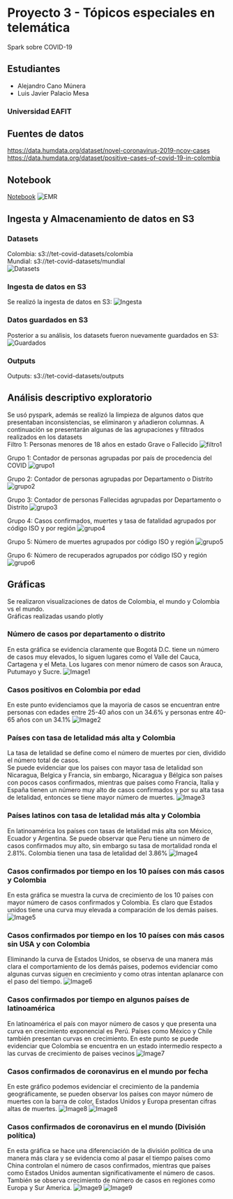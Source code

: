 # Proyecto 3 - Tópicos especiales en telemática
Spark sobre COVID-19 
## Estudiantes
- Alejandro Cano Múnera
- Luis Javier Palacio Mesa
### Universidad EAFIT

## Fuentes de datos
https://data.humdata.org/dataset/novel-coronavirus-2019-ncov-cases </br>
https://data.humdata.org/dataset/positive-cases-of-covid-19-in-colombia </br>

## Notebook
[Notebook](https://github.com/alejocano22/TETproject3/blob/master/notebooks/colab/covid.ipynb)
![EMR](https://github.com/alejocano22/TETproject3/blob/master/images/NotebookEMR.PNG)

## Ingesta y Almacenamiento de datos en S3
### Datasets
Colombia: s3://tet-covid-datasets/colombia </br>
Mundial: s3://tet-covid-datasets/mundial </br>
![Datasets](https://github.com/alejocano22/TETproject3/blob/master/images/S3.PNG)

### Ingesta de datos en S3
Se realizó la ingesta de datos en S3:
![Ingesta](https://github.com/alejocano22/TETproject3/blob/master/images/IngestaDatosS3.PNG)

### Datos guardados en S3
Posterior a su análisis, los datasets fueron nuevamente guardados en S3:
![Guardados](https://github.com/alejocano22/TETproject3/blob/master/images/GuardarDatosS3.PNG)

### Outputs 
Outputs: s3://tet-covid-datasets/outputs </br>

## Análisis descriptivo exploratorio
Se usó pyspark, además se realizó la limpieza de algunos datos que presentaban inconsistencias, se eliminaron y añadieron columnas.
A continuación se presentarán algunas de las agrupaciones y filtrados realizados en los datasets </br>
Filtro 1: Personas menores de 18 años en estado Grave o Fallecido
![filtro1](https://github.com/alejocano22/TETproject3/blob/master/images/filtro1.PNG)

Grupo 1: Contador de personas agrupadas por país de procedencia del COVID
![grupo1](https://github.com/alejocano22/TETproject3/blob/master/images/grupo1.PNG)

Grupo 2: Contador de personas agrupadas por Departamento o Distrito
![grupo2](https://github.com/alejocano22/TETproject3/blob/master/images/grupo2.PNG)

Grupo 3: Contador de personas Fallecidas agrupadas por Departamento o Distrito
![grupo3](https://github.com/alejocano22/TETproject3/blob/master/images/grupo3.PNG)

Grupo 4: Casos confirmados, muertes y tasa de fatalidad agrupados por código ISO y por región
![grupo4](https://github.com/alejocano22/TETproject3/blob/master/images/grupo4.PNG)

Grupo 5: Número de muertes agrupados por código ISO y región
![grupo5](https://github.com/alejocano22/TETproject3/blob/master/images/grupo5.PNG)

Grupo 6: Número de recuperados agrupados por código ISO y región
![grupo6](https://github.com/alejocano22/TETproject3/blob/master/images/grupo6.PNG)

## Gráficas
Se realizaron visualizaciones de datos de Colombia, el mundo y Colombia vs el mundo. </br>
Gráficas realizadas usando plotly

### Número de casos por departamento o distrito
En esta gráfica se evidencia claramente que Bogotá D.C. tiene un número de casos muy elevados, lo siguen lugares como el Valle del Cauca, Cartagena y el Meta. Los lugares con menor número de casos son Arauca, Putumayo y Sucre.
![Image1](https://github.com/alejocano22/TETproject3/blob/master/images/newplot.png)

### Casos positivos en Colombia por edad
En este punto evidenciamos que la mayoria de casos se encuentran entre personas  con edades entre 25-40 años con un 34.6% y personas entre 40-65 años con un 34.1%
![Image2](https://github.com/alejocano22/TETproject3/blob/master/images/newplot%20(1).png)

### Países con tasa de letalidad más alta y Colombia
La tasa de letalidad se define como el número de muertes por cien, dividido el número total de casos. </br>
Se puede evidenciar que los paises con mayor tasa de letalidad son Nicaragua, Belgica y Francia, sin embargo, Nicaragua y Bélgica son países con pocos casos confirmados, mientras que países como Francia, Italia y España tienen un número muy alto de casos confirmados y por su alta tasa de letalidad, entonces se tiene mayor número de muertes.
![Image3](https://github.com/alejocano22/TETproject3/blob/master/images/newplot%20(2).png)

### Países latinos con tasa de letalidad más alta y Colombia
En latinoamérica los países con tasas de letalidad más alta son México, Ecuador y Argentina. Se puede observar que Peru tiene un número de casos confirmados muy alto, sin embargo su tasa de mortalidad ronda el 2.81%. Colombia tienen una tasa de letalidad del 3.86%
![Image4](https://github.com/alejocano22/TETproject3/blob/master/images/newplot%20(3).png)

### Casos confirmados por tiempo en los 10 países con más casos y Colombia
En esta gráfica se muestra la curva de crecimiento de los 10 países con mayor número de casos confirmados y Colombia. Es claro que Estados unidos tiene una curva muy elevada a comparación de los demás países.
![Image5](https://github.com/alejocano22/TETproject3/blob/master/images/newplot%20(4).png)

### Casos confirmados por tiempo en los 10 países con más casos sin USA y con Colombia
Eliminando la curva de Estados Unidos, se observa de una manera más clara el comportamiento de los demás paises, podemos evidenciar como algunas curvas siguen en crecimiento y como otras intentan aplanarce con el paso del tiempo.
![Image6](https://github.com/alejocano22/TETproject3/blob/master/images/newplot%20(5).png)

### Casos confirmados por tiempo en algunos países de latinoamérica
En latinoamérica el país con mayor número de casos y que presenta una curva en crecimiento exponencial es Perú. Países como México y Chile también presentan curvas en crecimiento. En este punto se puede evidenciar que Colombia se encuentra en un estado intermedio respecto a las curvas de crecimiento de paises vecinos
![Image7](https://github.com/alejocano22/TETproject3/blob/master/images/newplot%20(6).png)

### Casos confirmados de coronavirus en el mundo por fecha
En este gráfico podemos evidenciar el crecimiento de la pandemia geográficamente, se pueden observar los países con mayor número de muertes con la barra de color, Estados Unidos y Europa presentan cifras altas de muertes.
![Image8](https://github.com/alejocano22/TETproject3/blob/master/images/newplot%20(7)2.png)
![Image8](https://github.com/alejocano22/TETproject3/blob/master/images/newplot%20(7)3.png)

### Casos confirmados de coronavirus en el mundo (División política)
En esta gráfica se hace una diferenciación de la división politica de una manera más clara y se evidencia como al pasar el tiempo países como China controlan el número de casos confirmados, mientras que países como Estados Unidos aumentan significativamente el número de casos. También se observa crecimiento de número de casos en regiones como Europa y Sur America.
![Image9](https://github.com/alejocano22/TETproject3/blob/master/images/newplot%20(8)2.png)
![Image9](https://github.com/alejocano22/TETproject3/blob/master/images/newplot%20(8)3.png)
